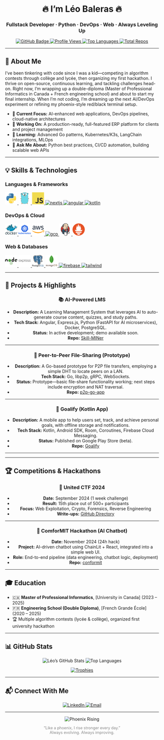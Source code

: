 <!--
  ┏━━━━━━━━━━━━━━━━━━━━━━━━━━━━━━━━━━━━━━━━━━━━━━━━━━━━━━━┓
  ┃                                                       ┃
  ┃                🔥 Léo Baleras 🔥                      ┃
  ┃   Fullstack Developer · Python · DevOps · Web         ┃
  ┃    “Better than yesterday, every single day”          ┃
  ┃                                                       ┃
  ┗━━━━━━━━━━━━━━━━━━━━━━━━━━━━━━━━━━━━━━━━━━━━━━━━━━━━━━━┛
-->

<h1 align="center">🔥 I’m Léo Baleras 🔥</h1>
<h3 align="center">Fullstack Developer · Python · DevOps · Web · Always Leveling Up</h3>

<p align="center">
  <!-- GitHub stats badges -->
  <a href="https://github.com/esscraye">
    <img src="https://img.shields.io/badge/Connect-GitHub-red?logo=github&logoColor=white" alt="GitHub Badge" />
  </a>
  <a href="https://komarev.com/ghpvc/?username=esscraye&label=Profile%20views&color=red&style=flat">
    <img src="https://komarev.com/ghpvc/?username=esscraye&label=Profile%20views&color=red&style=flat" alt="Profile Views" />
  </a>
  <a href="https://github.com/esscraye?tab=repositories&q=&type=&language=">
    <img src="https://img.shields.io/badge/Top_Languages-Python%20%7C%20JavaScript%20%7C%20Go-red?logo=python&logoColor=white" alt="Top Languages" />
  </a>
  <a href="https://github.com/esscraye?tab=repositories">
    <img src="https://img.shields.io/badge/Repos-40+-red?logo=git&logoColor=white" alt="Total Repos" />
  </a>
</p>

---

## 📖 About Me

I’ve been tinkering with code since I was a kid—competing in algorithm contests through collège and lycée, then organizing my first hackathon. I thrive on open-source, continuous learning, and tackling challenges head-on. Right now, I’m wrapping up a double-diploma (Master of Professional Informatics in Canada + French engineering school) and about to start my final internship. When I’m not coding, I’m dreaming up the next AI/DevOps experiment or refining my phoenix-style red/black terminal setup.

- 💼 **Current Focus:** AI-enhanced web applications, DevOps pipelines, cloud-native architectures  
- 🔭 **Working On:** A production-ready, full-featured ERP platform for clients and project management
- 🌱 **Learning:** Advanced Go patterns, Kubernetes/K3s, LangChain integrations, MLOps  
- 💬 **Ask Me About:** Python best practices, CI/CD automation, building scalable web APIs  

---

## 💡 Skills & Technologies

<h3 align="left">Languages & Frameworks</h3>
<p align="left">
  <a href="https://www.python.org" target="_blank" rel="noreferrer">
    <img src="https://raw.githubusercontent.com/devicons/devicon/master/icons/python/python-original.svg" alt="python" width="40" height="40" />
  </a>
  <a href="https://golang.org" target="_blank" rel="noreferrer">
    <img src="https://raw.githubusercontent.com/devicons/devicon/master/icons/go/go-original.svg" alt="go" width="40" height="40" />
  </a>
  <a href="https://developer.mozilla.org/en-US/docs/Web/JavaScript" target="_blank" rel="noreferrer">
    <img src="https://raw.githubusercontent.com/devicons/devicon/master/icons/javascript/javascript-original.svg" alt="javascript" width="40" height="40" />
  </a>
  <a href="https://nextjs.org" target="_blank" rel="noreferrer">
    <img src="https://cdn.worldvectorlogo.com/logos/nextjs-2.svg" alt="nextjs" width="40" height="40" />
  </a>
  <a href="https://angular.io" target="_blank" rel="noreferrer">
    <img src="https://angular.io/assets/images/logos/angular/angular.svg" alt="angular" width="40" height="40" />
  </a>
  <a href="https://kotlinlang.org" target="_blank" rel="noreferrer">
    <img src="https://www.vectorlogo.zone/logos/kotlinlang/kotlinlang-icon.svg" alt="kotlin" width="40" height="40" />
  </a>
</p>

<h3 align="left">DevOps & Cloud</h3>
<p align="left">
  <a href="https://www.docker.com" target="_blank" rel="noreferrer">
    <img src="https://raw.githubusercontent.com/devicons/devicon/master/icons/docker/docker-original-wordmark.svg" alt="docker" width="40" height="40" />
  </a>
  <a href="https://www.kubernetes.io" target="_blank" rel="noreferrer">
    <img src="https://raw.githubusercontent.com/devicons/devicon/master/icons/kubernetes/kubernetes-plain-wordmark.svg" alt="kubernetes" width="40" height="40" />
  </a>
  <a href="https://aws.amazon.com" target="_blank" rel="noreferrer">
    <img src="https://raw.githubusercontent.com/devicons/devicon/master/icons/amazonwebservices/amazonwebservices-original-wordmark.svg" alt="aws" width="40" height="40" />
  </a>
  <a href="https://cloud.google.com" target="_blank" rel="noreferrer">
    <img src="https://www.vectorlogo.zone/logos/google_cloud/google_cloud-icon.svg" alt="gcp" width="40" height="40" />
  </a>
  <a href="https://www.jenkins.io" target="_blank" rel="noreferrer">
    <img src="https://raw.githubusercontent.com/devicons/devicon/master/icons/jenkins/jenkins-original.svg" alt="jenkins" width="40" height="40" />
  </a>
  <a href="https://prometheus.io" target="_blank" rel="noreferrer">
    <img src="https://raw.githubusercontent.com/devicons/devicon/master/icons/prometheus/prometheus-original.svg" alt="prometheus" width="40" height="40" />
  </a>
</p>

<h3 align="left">Web & Databases</h3>
<p align="left">
  <a href="https://nodejs.org" target="_blank" rel="noreferrer">
    <img src="https://raw.githubusercontent.com/devicons/devicon/master/icons/nodejs/nodejs-original-wordmark.svg" alt="nodejs" width="40" height="40" />
  </a>
  <a href="https://expressjs.com" target="_blank" rel="noreferrer">
    <img src="https://raw.githubusercontent.com/devicons/devicon/master/icons/express/express-original-wordmark.svg" alt="express" width="40" height="40" />
  </a>
  <a href="https://www.postgresql.org" target="_blank" rel="noreferrer">
    <img src="https://raw.githubusercontent.com/devicons/devicon/master/icons/postgresql/postgresql-original-wordmark.svg" alt="postgresql" width="40" height="40" />
  </a>
  <a href="https://www.mongodb.com" target="_blank" rel="noreferrer">
    <img src="https://raw.githubusercontent.com/devicons/devicon/master/icons/mongodb/mongodb-original-wordmark.svg" alt="mongodb" width="40" height="40" />
  </a>
  <a href="https://firebase.google.com" target="_blank" rel="noreferrer">
    <img src="https://www.vectorlogo.zone/logos/firebase/firebase-icon.svg" alt="firebase" width="40" height="40" />
  </a>
  <a href="https://tailwindcss.com" target="_blank" rel="noreferrer">
    <img src="https://www.vectorlogo.zone/logos/tailwindcss/tailwindcss-icon.svg" alt="tailwind" width="40" height="40" />
  </a>
</p>

---

## 🚀 Projects & Highlights

<div align="center">

### 📚 AI-Powered LMS  
- **Description:** A Learning Management System that leverages AI to auto-generate course content, quizzes, and study paths.  
- **Tech Stack:** Angular, Express.js, Python (FastAPI for AI microservices), Docker, PostgreSQL.  
- **Status:** In active development; demo available soon.  
- **Repo:** [Skill-MINer](https://github.com/Skill-MINer)

---

### 🔗 Peer-to-Peer File-Sharing (Prototype)  
- **Description:** A Go-based prototype for P2P file transfers, employing a simple DHT to locate peers on a LAN.  
- **Tech Stack:** Go, libp2p, gRPC, WebSockets.  
- **Status:** Prototype—basic file-share functionality working; next steps include encryption and NAT traversal.  
- **Repo:** [p2p-go-app](https://github.com/Esscraye/p2p-go-app)

---

### 📱 Goalify (Kotlin App)  
- **Description:** A mobile app to help users set, track, and achieve personal goals, with offline storage and notifications.  
- **Tech Stack:** Kotlin, Android SDK, Room, Coroutines, Firebase Cloud Messaging.  
- **Status:** Published on Google Play Store (beta).  
- **Repo:** [Goalify](https://github.com/Cassuue/Goalify)

---

</div>

---

## 🏆 Competitions & Hackathons

<div align="center">

### 🎯 United CTF 2024  
- **Date:** September 2024 (1 week challenge)  
- **Result:** 15th place out of 500+ participants  
- **Focus:** Web Exploitation, Crypto, Forensics, Reverse Engineering  
- **Write-ups:** [GitHub Directory](https://github.com/Esscraye/united-ctf)

---

### 🤖 ComforMIT Hackathon (AI Chatbot)  
- **Date:** November 2024 (24h hack)  
- **Project:** AI-driven chatbot using ChainLit + React, integrated into a simple web UI.  
- **Role:** End-to-end pipeline (data engineering, chatbot logic, deployment)  
- **Repo:** [conformit](https://github.com/Esscraye/conformit)

</div>

---

## 🎓 Education

- 🇨🇦 **Master of Professional Informatics**, [University in Canada] (2023 – 2025)  
- 🇫🇷 **Engineering School (Double Diploma)**, [French Grande École] (2020 – 2025)  
- 🏆 Multiple algorithm contests (lycée & collège), organized first university hackathon

---

## 📊 GitHub Stats

<p float="left" align="center">
  <img src="https://github-readme-stats.vercel.app/api?username=esscraye&show_icons=true&theme=dark&bg_color=000000&hide_border=true" alt="Léo’s GitHub Stats" width="48%" />
  <img src="https://github-readme-stats.vercel.app/api/top-langs/?username=esscraye&layout=compact&theme=dark&bg_color=000000&hide_border=true" alt="Top Languages" width="48%" />
</p>

<p align="center">
  <a href="https://github.com/esscraye/github-profile-trophy">
    <img src="https://github-profile-trophy.vercel.app/?username=esscraye&theme=darkhub&margin-w=15&margin-h=15" alt="Trophies" />
  </a>
</p>

---

## 📬 Connect With Me

<p align="center">
  <a href="https://linkedin.com/in/leo-baleras" target="_blank" rel="noreferrer">
    <img src="https://raw.githubusercontent.com/rahuldkjain/github-profile-readme-generator/master/src/images/icons/Social/linked-in-alt.svg" width="30" height="30" alt="LinkedIn" />
  </a>
  <a href="mailto:leo.baleras@epfedu.fr">
    <img src="https://img.shields.io/badge/Email-leo.baleras%40epfedu.fr-red?style=flat&logo=gmail&logoColor=white" alt="Email" />
  </a>
</p>

---

<div align="center">
  <img src="https://media.giphy.com/media/WUlplcMpOCEmTGBtBW/giphy.gif" width="150" alt="Phoenix Rising" />
  <p style="color: #888; font-size: 0.9em;">
    “Like a phoenix, I rise stronger every day.”  
    <br/>Always evolving. Always improving.
  </p>
</div>
